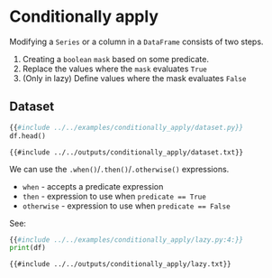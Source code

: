 # Conditionally apply

Modifying a `Series` or a column in a `DataFrame` consists of two steps.

1. Creating a `boolean` `mask` based on some predicate.
1. Replace the values where the `mask` evaluates `True`
1. (Only in lazy) Define values where the mask evaluates `False`

## Dataset

```python
{{#include ../../examples/conditionally_apply/dataset.py}}
df.head()
```

```text
{{#include ../../outputs/conditionally_apply/dataset.txt}}
```

We can use the `.when()`/`.then()`/`.otherwise()` expressions.

- `when` - accepts a predicate expression
- `then` - expression to use when `predicate == True`
- `otherwise` - expression to use when `predicate == False`

See:

```python
{{#include ../../examples/conditionally_apply/lazy.py:4:}}
print(df)
```

```text
{{#include ../../outputs/conditionally_apply/lazy.txt}}
```
